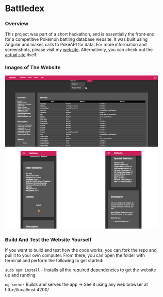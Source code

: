 # Battledex

### Overview
This project was part of a short hackathon, and is essentially the front-end for a competitive Pokémon battling database website. It was built using Angular and makes calls to PokéAPI for data. For more information and screenshots, please visit my [website](https://josephcheng.dev/work;project=battledex "website"). Alternatively, you can check out the [actual site](https://battledex.josephcheng.dev) itself.

### Images of The Website
![Sample Of Website](https://github.com/josephchengdev/battledex/raw/master/misc/websitePhotos.png)

### Build And Test the Website Yourself
If you want to build and test how the code works, you can fork the repo and pull it to your own computer. From there, you can open the folder with terminal and perform the following to get started:

`sudo npm install` - Installs all the required dependencies to get the website up and running

`ng serve`- Builds and serves the app -> See it using any web browser at  http://localhost:4200/

